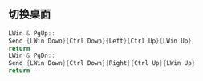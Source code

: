 ## 切换桌面

```powershell
LWin & PgUp::
Send {LWin Down}{Ctrl Down}{Left}{Ctrl Up}{LWin Up}
return
LWin & PgDn::
Send {LWin Down}{Ctrl Down}{Right}{Ctrl Up}{LWin Up}
return
```
